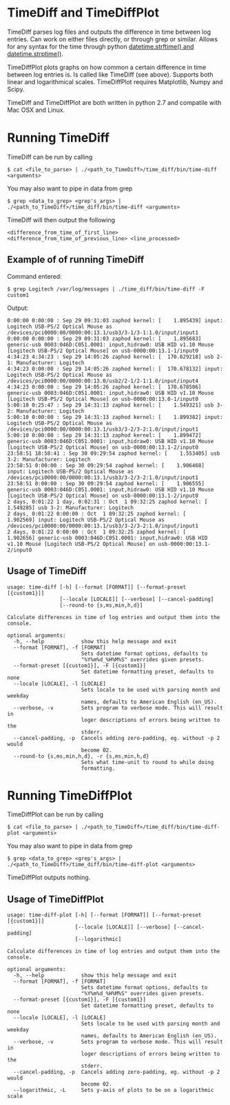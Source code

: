 TimeDiff and TimeDiffPlot
=========================

TimeDiff parses log files and outputs the difference in time between log entries. Can work on either files directly, or through grep or similar. Allows for any syntax for the time through python [datetime.strftime() and datetime.strptime()](https://docs.python.org/2/library/datetime.html#strftime-and-strptime-behavior "Syntax for entering time formats").

TimeDiffPlot plots graphs on how common a certain difference in time between log entries is. Is called like TimeDiff (see above). Supports both linear and logarithmical scales. TimeDiffPlot requires Matplotlib, Numpy and Scipy.

TimeDiff and TimeDiffPlot are both written in python 2.7 and compatile with Mac OSX and Linux.

Running TimeDiff
================

TimeDiff can be run by calling

    $ cat <file_to_parse> | ./<path_to_TimeDiff>/time_diff/bin/time-diff <arguments>

You may also want to pipe in data from grep

    $ grep <data_to_grep> <grep's_args> | ./<path_to_TimeDiff>/time_diff/bin/time-diff <arguments>

TimeDiff will then output the following

    <difference_from_time_of_first_line> <difference_from_time_of_previous_line> <line_processed>

Example of of running TimeDiff
------------------------------

Command entered:

    $ grep Logitech /var/log/messages | ./time_diff/bin/time-diff -F custom1
    
Output:

    
    0:00:00 0:00:00 : Sep 29 09:31:03 zaphod kernel: [    1.895439] input: Logitech USB-PS/2 Optical Mouse as /devices/pci0000:00/0000:00:13.1/usb3/3-1/3-1:1.0/input/input1
    0:00:00 0:00:00 : Sep 29 09:31:03 zaphod kernel: [    1.895683] generic-usb 0003:046D:C051.0001: input,hidraw0: USB HID v1.10 Mouse [Logitech USB-PS/2 Optical Mouse] on usb-0000:00:13.1-1/input0
    4:34:23 4:34:23 : Sep 29 14:05:26 zaphod kernel: [  170.629218] usb 2-1: Manufacturer: Logitech
    4:34:23 0:00:00 : Sep 29 14:05:26 zaphod kernel: [  170.678132] input: Logitech USB-PS/2 Optical Mouse as /devices/pci0000:00/0000:00:13.0/usb2/2-1/2-1:1.0/input/input4
    4:34:23 0:00:00 : Sep 29 14:05:26 zaphod kernel: [  170.678506] generic-usb 0003:046D:C051.0001: input,hidraw0: USB HID v1.10 Mouse [Logitech USB-PS/2 Optical Mouse] on usb-0000:00:13.0-1/input0
    5:00:10 0:25:47 : Sep 29 14:31:13 zaphod kernel: [    1.549321] usb 3-2: Manufacturer: Logitech
    5:00:10 0:00:00 : Sep 29 14:31:13 zaphod kernel: [    1.899382] input: Logitech USB-PS/2 Optical Mouse as /devices/pci0000:00/0000:00:13.1/usb3/3-2/3-2:1.0/input/input1
    5:00:10 0:00:00 : Sep 29 14:31:13 zaphod kernel: [    1.899472] generic-usb 0003:046D:C051.0001: input,hidraw0: USB HID v1.10 Mouse [Logitech USB-PS/2 Optical Mouse] on usb-0000:00:13.1-2/input0
    23:58:51 18:58:41 : Sep 30 09:29:54 zaphod kernel: [    1.553405] usb 3-2: Manufacturer: Logitech
    23:58:51 0:00:00 : Sep 30 09:29:54 zaphod kernel: [    1.906468] input: Logitech USB-PS/2 Optical Mouse as /devices/pci0000:00/0000:00:13.1/usb3/3-2/3-2:1.0/input/input1
    23:58:51 0:00:00 : Sep 30 09:29:54 zaphod kernel: [    1.906555] generic-usb 0003:046D:C051.0001: input,hidraw0: USB HID v1.10 Mouse [Logitech USB-PS/2 Optical Mouse] on usb-0000:00:13.1-2/input0
    2 days, 0:01:22 1 day, 0:02:31 : Oct  1 09:32:25 zaphod kernel: [    1.549285] usb 3-2: Manufacturer: Logitech
    2 days, 0:01:22 0:00:00 : Oct  1 09:32:25 zaphod kernel: [    1.902569] input: Logitech USB-PS/2 Optical Mouse as /devices/pci0000:00/0000:00:13.1/usb3/3-2/3-2:1.0/input/input1
    2 days, 0:01:22 0:00:00 : Oct  1 09:32:25 zaphod kernel: [    1.902656] generic-usb 0003:046D:C051.0001: input,hidraw0: USB HID v1.10 Mouse [Logitech USB-PS/2 Optical Mouse] on usb-0000:00:13.1-2/input0

Usage of TimeDiff
-----------------

    usage: time-diff [-h] [--format [FORMAT]] [--format-preset [{custom1}]]
                     [--locale [LOCALE]] [--verbose] [--cancel-padding]
                     [--round-to {s,ms,min,h,d}]

    Calculate differences in time of log entries and output them into the console.

    optional arguments:
      -h, --help            show this help message and exit
      --format [FORMAT], -f [FORMAT]
                            Sets datetime format options, defaults to
                            "%Y%m%d_%H%M%S" overrides given presets.
      --format-preset [{custom1}], -F [{custom1}]
                            Set datetime formatting preset, defaults to none
      --locale [LOCALE], -l [LOCALE]
                            Sets locale to be used with parsing month and weekday
                            names, defaults to American English (en_US).
      --verbose, -v         Sets program to verbose mode. This will result in
                            loger descriptions of errors being written to the
                            stderr.
      --cancel-padding, -p  Cancels adding zero-padding, eg. without -p 2 would
                            become 02.
      --round-to {s,ms,min,h,d}, -r {s,ms,min,h,d}
                            Sets what time-unit to round to while doing
                            formatting.

Running TimeDiffPlot
====================

TimeDiffPlot can be run by calling

    $ cat <file_to_parse> | ./<path_to_TimeDiff>/time_diff/bin/time-diff-plot <arguments>

You may also want to pipe in data from grep

    $ grep <data_to_grep> <grep's_args> | ./<path_to_TimeDiff>/time_diff/bin/time-diff-plot <arguments>

TimeDiffPlot outputs nothing.

Usage of TimeDiffPlot
---------------------

    usage: time-diff-plot [-h] [--format [FORMAT]] [--format-preset [{custom1}]]
                          [--locale [LOCALE]] [--verbose] [--cancel-padding]
                          [--logarithmic]

    Calculate differences in time of log entries and output them into the console.

    optional arguments:
      -h, --help            show this help message and exit
      --format [FORMAT], -f [FORMAT]
                            Sets datetime format options, defaults to
                            "%Y%m%d_%H%M%S" overrides given presets.
      --format-preset [{custom1}], -F [{custom1}]
                            Set datetime formatting preset, defaults to none
      --locale [LOCALE], -l [LOCALE]
                            Sets locale to be used with parsing month and weekday
                            names, defaults to American English (en_US).
      --verbose, -v         Sets program to verbose mode. This will result in
                            loger descriptions of errors being written to the
                            stderr.
      --cancel-padding, -p  Cancels adding zero-padding, eg. without -p 2 would
                            become 02.
      --logarithmic, -L     Sets y-axis of plots to be on a logarithmic scale
